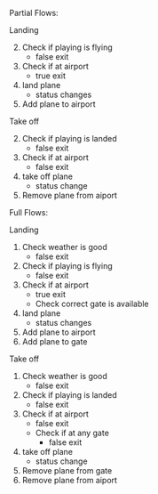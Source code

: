 Partial Flows:

Landing

2. Check if playing is flying
    * false exit
3. Check if at airport
    * true exit
4. land plane
    * status changes
5. Add plane to airport

Take off

2. Check if playing is landed
    * false exit
3. Check if at airport
    * false exit
4. take off plane
    * status change
6. Remove plane from aiport


Full Flows:

Landing

1. Check weather is good
    * false exit
2. Check if playing is flying
    * false exit
3. Check if at airport
    * true exit
    * Check correct gate is available
4. land plane
    * status changes
5. Add plane to airport
6. Add plane to gate

Take off

1. Check weather is good
    * false exit
2. Check if playing is landed
    * false exit
3. Check if at airport
    * false exit
    * Check if at any gate
        * false exit
4. take off plane
    * status change
5. Remove plane from gate
6. Remove plane from aiport
